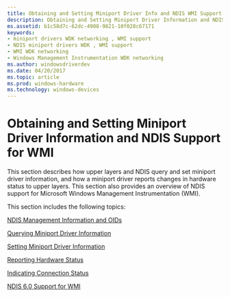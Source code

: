 ```yaml
---
title: Obtaining and Setting Miniport Driver Info and NDIS WMI Support
description: Obtaining and Setting Miniport Driver Information and NDIS Support for WMI
ms.assetid: b1c58d7c-62dc-4908-9821-10f028c67171
keywords:
- miniport drivers WDK networking , WMI support
- NDIS miniport drivers WDK , WMI support
- WMI WDK networking
- Windows Management Instrumentation WDK networking
ms.author: windowsdriverdev
ms.date: 04/20/2017
ms.topic: article
ms.prod: windows-hardware
ms.technology: windows-devices
---
```


# Obtaining and Setting Miniport Driver Information and NDIS Support for WMI




This section describes how upper layers and NDIS query and set miniport driver information, and how a miniport driver reports changes in hardware status to upper layers. This section also provides an overview of NDIS support for Microsoft Windows Management Instrumentation (WMI).

This section includes the following topics:

[NDIS Management Information and OIDs](ndis-management-information-and-oids.md)

[Querying Miniport Driver Information](querying-miniport-driver-information.md)

[Setting Miniport Driver Information](setting-miniport-driver-information.md)

[Reporting Hardware Status](reporting-hardware-status.md)

[Indicating Connection Status](indicating-connection-status.md)

[NDIS 6.0 Support for WMI](ndis-support-for-wmi.md)

 

 





